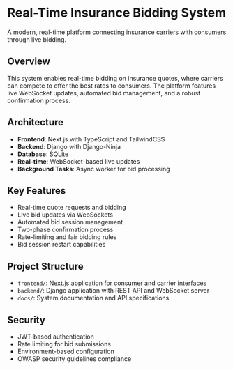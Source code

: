 # Real-Time Insurance Bidding System

A modern, real-time platform connecting insurance carriers with consumers through live bidding.

## Overview

This system enables real-time bidding on insurance quotes, where carriers can compete to offer the best rates to consumers. The platform features live WebSocket updates, automated bid management, and a robust confirmation process.

## Architecture

- **Frontend**: Next.js with TypeScript and TailwindCSS
- **Backend**: Django with Django-Ninja
- **Database**: SQLite
- **Real-time**: WebSocket-based live updates
- **Background Tasks**: Async worker for bid processing

## Key Features

- Real-time quote requests and bidding
- Live bid updates via WebSockets
- Automated bid session management
- Two-phase confirmation process
- Rate-limiting and fair bidding rules
- Bid session restart capabilities

## Project Structure

- `frontend/`: Next.js application for consumer and carrier interfaces
- `backend/`: Django application with REST API and WebSocket server
- `docs/`: System documentation and API specifications

## Security

- JWT-based authentication
- Rate limiting for bid submissions
- Environment-based configuration
- OWASP security guidelines compliance

